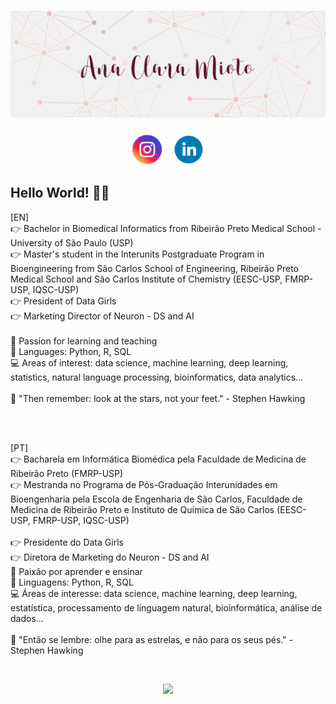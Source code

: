 # ![Capa](https://github.com/anamioto/anamioto/blob/main/Images/capa.png)

<p align='center'>
<a href="https://www.instagram.com/ana_mioto/"><img height="50" src="https://github.com/anamioto/anamioto/blob/main/Images/instagram%20(2).PNG"></a>&nbsp;&nbsp;
<a href="https://www.linkedin.com/in/anaclara-amioto/"><img height="50" src="https://github.com/anamioto/anamioto/blob/main/Images/linkedin.PNG"></a>
</p>

## Hello World! 👩‍💻

[EN] </br>
👉 Bachelor in Biomedical Informatics from Ribeirão Preto Medical School - University of São Paulo (USP) </br>
👉 Master's student in the Interunits Postgraduate Program in Bioengineering from São Carlos School of Engineering, Ribeirão Preto Medical School and São Carlos Institute of Chemistry (EESC-USP, FMRP-USP, IQSC-USP) </br>
👉 President of Data Girls </br>
👉 Marketing Director of Neuron - DS and AI </br>
</br>
🧠 Passion for learning and teaching </br>
👅 Languages: Python, R, SQL </br>
💻 Areas of interest: data science, machine learning, deep learning, statistics, natural language processing, bioinformatics, data analytics... </br> 
</br>
💭 "Then remember: look at the stars, not your feet." - Stephen Hawking 

</br>
</br>

[PT] </br>
👉 Bacharela em Informática Biomédica pela Faculdade de Medicina de Ribeirão Preto (FMRP-USP) </br>
👉 Mestranda no Programa de Pós-Graduação Interunidades em Bioengenharia pela Escola de Engenharia de São Carlos, Faculdade de Medicina de Ribeirão Preto e Instituto de Química de São Carlos (EESC-USP, FMRP-USP, IQSC-USP) </br>   
👉 Presidente do Data Girls </br>
👉 Diretora de Marketing do Neuron - DS and AI </br>
🧠 Paixão por aprender e ensinar </br>
👅 Linguagens: Python, R, SQL </br>
💻 Áreas de interesse: data science, machine learning, deep learning, estatística, processamento de linguagem natural, bioinformática, análise de dados... </br> 
</br>
💭 "Então se lembre: olhe para as estrelas, e não para os seus pés." - Stephen Hawking

</br>

<p align='center'>
<a href="#"><img src="https://github-readme-stats.vercel.app/api?username=anamioto&theme=radical&show_icons=true"></a>
</p>


<!--
**anamioto/anamioto** is a ✨ _special_ ✨ repository because its `README.md` (this file) appears on your GitHub profile.

<!--
- 🔭 I’m currently working on ...
- 🌱 I’m currently learning ...
- 👯 I’m looking to collaborate on ...
- 🤔 I’m looking for help with ...
- 💬 Ask me about ...
- 📫 How to reach me: ...
- 😄 Pronouns: ...
- ⚡ Fun fact: ...
-->
